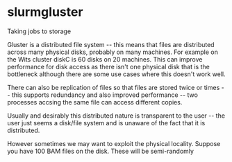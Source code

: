 # slurmgluster
Taking jobs to storage 

Gluster is a distributed file system -- this means that files are distributed across many physical disks, probably on many machines. For example on the Wits
cluster diskC is 60 disks on 20 machines. This can improve performance for disk access as there isn't one physical disk that is the bottleneck although there 
are some use cases where this doesn't work well.

There can also be replication of files so that files are stored twice or times -- this supports redundancy and also improved performance -- two processes accsing the same file can access different copies.

Usually and desirably this distributed nature is transparent to the user -- the user just seems a disk/file system and is unaware of the fact that it is distributed.

However sometimes we may want to exploit the physical locality. Suppose you have 100 BAM files on the disk. These will be semi-randomly
